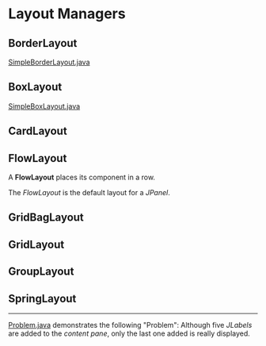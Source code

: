 #  Layout Managers

## BorderLayout

[SimpleBorderLayout.java](https://raw.github.com/ReneNyffenegger/development_misc/master/java/swing/LayoutManagers/BorderLayout/SimpleBorderLayout.java)

## BoxLayout

[SimpleBoxLayout.java](https://raw.github.com/ReneNyffenegger/development_misc/master/java/swing/LayoutManagers/BoxLayout/SimpleBoxLayout.java)

## CardLayout
## FlowLayout

A **FlowLayout** places its component in a row.

The *FlowLayout* is the default layout for a *JPanel*.

## GridBagLayout
## GridLayout
## GroupLayout
## SpringLayout

-----------


[Problem.java](https://raw.github.com/ReneNyffenegger/development_misc/master/java/swing/LayoutManagers/Problem.java) demonstrates the following "Problem": Although five *JLabels* are added to the *content pane*, only
the last one added is really displayed.
